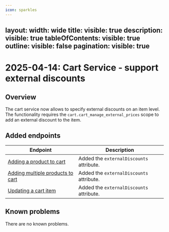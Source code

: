 ```yaml
---
icon: sparkles
---
```

layout:
   width: wide
   title:
    visible: true
  description:
    visible: true
  tableOfContents:
    visible: true
  outline:
    visible: false
  pagination:
    visible: true
---

# 2025-04-14: Cart Service - support external discounts

## Overview

The cart service now allows to specify external discounts on an item level. The functionality requires the `cart.cart_manage_external_prices` scope to add an external discount to the item.

## Added endpoints

| Endpoint                                                                                          | Description                       |
|---------------------------------------------------------------------------------------------------|-----------------------------------|
| [Adding a product to cart](https://developer.emporix.io/api-references/api-guides/checkout/cart/api-reference/cart-items#post-cart-tenant-carts-cartid-items)                   | Added the `externalDiscounts` attribute. |
| [Adding multiple products to cart](https://developer.emporix.io/api-references/api-guides/checkout/cart/api-reference/cart-items#post-cart-tenant-carts-cartid-itemsbatch) | Added the `externalDiscounts` attribute. |
| [Updating a cart item](https://developer.emporix.io/api-references/api-guides/checkout/cart/api-reference/cart-items#post-cart-tenant-carts-cartid-items)                       | Added the `externalDiscounts` attribute. |

## Known problems

There are no known problems.